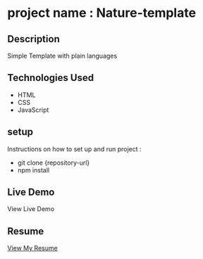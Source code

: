 # project name : Nature-template

## Description

Simple Template with plain languages

## Technologies Used

- HTML
- CSS
- JavaScript

## setup

Instructions on how to set up and run project :

- git clone {repository-url}
- npm install

## Live Demo

View Live Demo

## Resume

[View My Resume](https://jobvision.ir/cv/75397075-123138)
